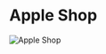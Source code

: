 # Apple Shop

![Apple Shop](https://user-images.githubusercontent.com/111989636/206055580-97dd09ce-f303-4722-92b4-fec09bac8ca7.png)
